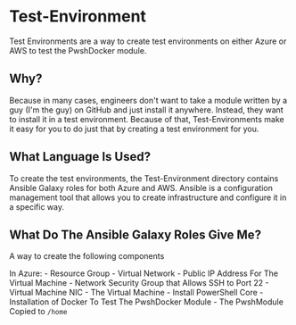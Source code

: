 # Test-Environment
Test Environments are a way to create test environments on either Azure or AWS to test the PwshDocker module.

## Why?
Because in many cases, engineers don't want to take a module written by a guy (I'm the guy) on GitHub and just install it anywhere. Instead, they want to install it in a test environment. Because of that, Test-Environments make it easy for you to do just that by creating a test environment for you.

## What Language Is Used?
To create the test environments, the Test-Environment directory contains Ansible Galaxy roles for both Azure and AWS. Ansible is a configuration management tool that allows you to create infrastructure and configure it in a specific way. 

## What Do The Ansible Galaxy Roles Give Me?
A way to create the following components

In Azure:
    - Resource Group
    - Virtual Network
    - Public IP Address For The Virtual Machine
    - Network Security Group that Allows SSH to Port 22
    - Virtual Machine NIC
    - The Virtual Machine
    - Install PowerShell Core
    - Installation of Docker To Test The PwshDocker Module
    - The PwshModule Copied to `/home`